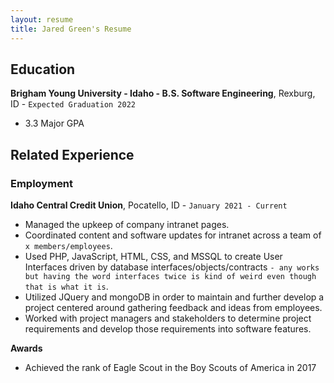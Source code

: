 ```yaml
---
layout: resume
title: Jared Green's Resume
---
```


<!-- https://www.monique.tech/the-art-of-markdown -->


## Education

__Brigham Young University - Idaho - B.S. Software Engineering__, Rexburg, ID - `Expected Graduation 2022`

- 3.3 Major GPA


## Related Experience

### Employment

__Idaho Central Credit Union__, Pocatello, ID - `January 2021 - Current`

- Managed the upkeep of company intranet pages.
- Coordinated content and software updates for intranet across a team of `x members/employees`.
- Used PHP, JavaScript, HTML, CSS, and MSSQL to create User Interfaces driven by database interfaces/objects/contracts `- any works but having the word interfaces twice is kind of weird even though that is what it is`.
- Utilized JQuery and mongoDB in order to maintain and further develop a project centered around gathering feedback and ideas from employees.
- Worked with project managers and stakeholders to determine project requirements and develop those requirements into software features.

__Awards__
- Achieved the rank of Eagle Scout in the Boy Scouts of America in 2017


<!-- ### Footer

Last updated: April 2022 -->

